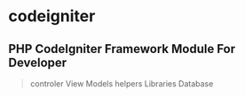 # codeigniter

## PHP CodeIgniter Framework Module For Developer

> controler
> View
> Models
> helpers
> Libraries
> Database

